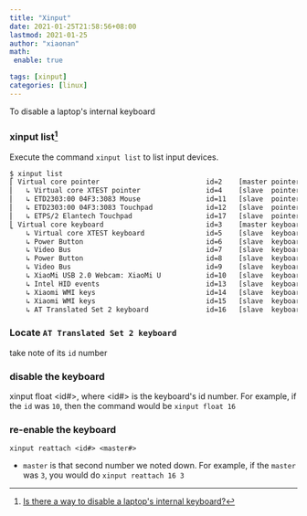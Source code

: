 ```yaml
---
title: "Xinput"
date: 2021-01-25T21:58:56+08:00
lastmod: 2021-01-25
author: "xiaonan"
math:
 enable: true

tags: [xinput]
categories: [linux]
---
```


To disable a laptop's internal keyboard

### xinput list[^Is there a way to disable a laptop's internal keyboard?]
[^Is there a way to disable a laptop's internal keyboard?]: [Is there a way to disable a laptop's internal keyboard?](https://askubuntu.com/questions/160945/is-there-a-way-to-disable-a-laptops-internal-keyboard)

Execute the command `xinput list` to list input devices.

```bash
$ xinput list
⎡ Virtual core pointer                          id=2    [master pointer  (3)]
⎜   ↳ Virtual core XTEST pointer                id=4    [slave  pointer  (2)]
⎜   ↳ ETD2303:00 04F3:3083 Mouse                id=11   [slave  pointer  (2)]
⎜   ↳ ETD2303:00 04F3:3083 Touchpad             id=12   [slave  pointer  (2)]
⎜   ↳ ETPS/2 Elantech Touchpad                  id=17   [slave  pointer  (2)]
⎣ Virtual core keyboard                         id=3    [master keyboard (2)]
    ↳ Virtual core XTEST keyboard               id=5    [slave  keyboard (3)]
    ↳ Power Button                              id=6    [slave  keyboard (3)]
    ↳ Video Bus                                 id=7    [slave  keyboard (3)]
    ↳ Power Button                              id=8    [slave  keyboard (3)]
    ↳ Video Bus                                 id=9    [slave  keyboard (3)]
    ↳ XiaoMi USB 2.0 Webcam: XiaoMi U           id=10   [slave  keyboard (3)]
    ↳ Intel HID events                          id=13   [slave  keyboard (3)]
    ↳ Xiaomi WMI keys                           id=14   [slave  keyboard (3)]
    ↳ Xiaomi WMI keys                           id=15   [slave  keyboard (3)]
    ↳ AT Translated Set 2 keyboard              id=16   [slave  keyboard (3)]
```

### Locate `AT Translated Set 2 keyboard`

take note of its `id` number

### disable the keyboard

xinput float <id#>, where <id#> is the keyboard's id number. For example, if the `id` was `10`, then the command would be `xinput float 16`

### re-enable the keyboard

`xinput reattach <id#> <master#>`

- `master` is that second number we noted down. For example, if the `master` was `3`, you would do `xinput reattach 16 3`

